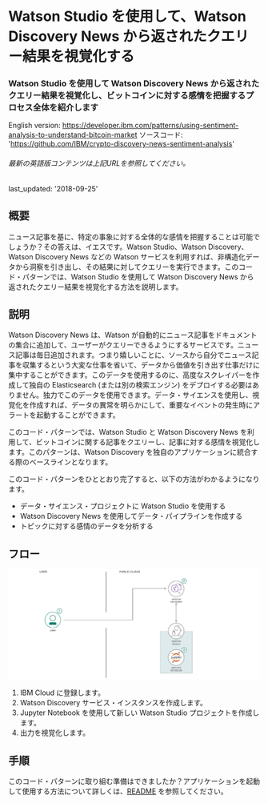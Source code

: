 # Watson Studio を使用して、Watson Discovery News から返されたクエリー結果を視覚化する

### Watson Studio を使用して Watson Discovery News から返されたクエリー結果を視覚化し、ビットコインに対する感情を把握するプロセス全体を紹介します

English version: https://developer.ibm.com/patterns/using-sentiment-analysis-to-understand-bitcoin-market
  ソースコード: 'https://github.com/IBM/crypto-discovery-news-sentiment-analysis'

###### 最新の英語版コンテンツは上記URLを参照してください。
last_updated: '2018-09-25'

 
## 概要

ニュース記事を基に、特定の事象に対する全体的な感情を把握することは可能でしょうか？その答えは、イエスです。Watson Studio、Watson Discovery、Watson Discovery News などの Watson サービスを利用すれば、非構造化データから洞察を引き出し、その結果に対してクエリーを実行できます。このコード・パターンでは、Watson Studio を使用して Watson Discovery News から返されたクエリー結果を視覚化する方法を説明します。

## 説明

Watson Discovery News は、Watson が自動的にニュース記事をドキュメントの集合に追加して、ユーザーがクエリーできるようにするサービスです。ニュース記事は毎日追加されます。つまり嬉しいことに、ソースから自分でニュース記事を収集するという大変な仕事を省いて、データから価値を引き出す仕事だけに集中することができます。このデータを使用するのに、高度なスクレイパーを作成して独自の Elasticsearch (または別の検索エンジン) をデプロイする必要はありません。独力でこのデータを使用できます。データ・サイエンスを使用し、視覚化を作成すれば、データの異常を明らかにして、重要なイベントの発生時にアラートを起動することができます。

このコード・パターンでは、Watson Studio と Watson Discovery News を利用して、ビットコインに関する記事をクエリーし、記事に対する感情を視覚化します。このパターンは、Watson Discovery を独自のアプリケーションに統合する際のベースラインとなります。

このコード・パターンをひととおり完了すると、以下の方法がわかるようになります。

* データ・サイエンス・プロジェクトに Watson Studio を使用する
* Watson Discovery News を使用してデータ・パイプラインを作成する
* トピックに対する感情のデータを分析する

## フロー

![フロー](./images/flow-use-watson-studio-bitcoin.png)

1. IBM Cloud に登録します。
1. Watson Discovery サービス・インスタンスを作成します。
1. Jupyter Notebook を使用して新しい Watson Studio プロジェクトを作成します。
1. 出力を視覚化します。

## 手順

このコード・パターンに取り組む準備はできましたか？アプリケーションを起動して使用する方法について詳しくは、[README](https://github.com/IBM/crypto-discovery-news-sentiment-analysis/blob/master/README.md) を参照してください。

